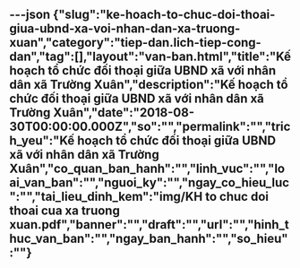 ---json
{"slug":"ke-hoach-to-chuc-doi-thoai-giua-ubnd-xa-voi-nhan-dan-xa-truong-xuan","category":"tiep-dan.lich-tiep-cong-dan","tag":[],"layout":"van-ban.html","title":"Kế hoạch tổ chức đối thoại giữa UBND xã với nhân dân xã Trường Xuân","description":"Kế hoạch tổ chức đối thoại giữa UBND xã với nhân dân xã Trường Xuân","date":"2018-08-30T00:00:00.000Z","so":"","permalink":"","trich_yeu":"Kế hoạch tổ chức đối thoại giữa UBND xã với nhân dân xã Trường Xuân","co_quan_ban_hanh":"","linh_vuc":"","loai_van_ban":"","nguoi_ky":"","ngay_co_hieu_luc":"","tai_lieu_dinh_kem":"img/KH to chuc doi thoai cua xa truong xuan.pdf","banner":"","draft":"","url":"","hinh_thuc_van_ban":"","ngay_ban_hanh":"","so_hieu":""}
---
